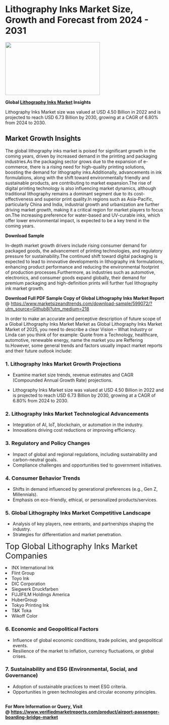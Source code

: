 <H1>Lithography Inks Market Size, Growth and Forecast from 2024 - 2031</H1><img class="aligncenter size-medium wp-image-584254" src="https://thirdeyenews.in/wp-content/uploads/2024/09/Global-Market-Research-300x168.jpeg" alt="" width="300" height="168" /><p><strong>Global&nbsp;<a href="https://www.marketsizeandtrends.com/download-sample/599072/?utm_source=Github8j?utm_medium=218">Lithography Inks Market</a> Insights</strong></p><p>Lithography Inks Market size was valued at USD 4.50 Billion in 2022 and is projected to reach USD 6.73 Billion by 2030, growing at a CAGR of 6.80% from 2024 to 2030.</p><p><h2>Market Growth Insights</h2> <p>The global lithography inks market is poised for significant growth in the coming years, driven by increased demand in the printing and packaging industries.As the packaging sector grows due to the expansion of e-commerce, there is a rising need for high-quality printing solutions, boosting the demand for lithography inks.Additionally, advancements in ink formulations, along with the shift toward environmentally friendly and sustainable products, are contributing to market expansion.The rise of digital printing technology is also influencing market dynamics, although traditional lithography remains a dominant segment due to its cost-effectiveness and superior print quality.In regions such as Asia-Pacific, particularly China and India, industrial growth and urbanization are further driving market growth, making it a critical region for market players to focus on.The increasing preference for water-based and UV-curable inks, which offer lower environmental impact, is expected to be a key trend in the coming years.</p> <p><strong>Download Sample</strong></p> <p>In-depth market growth drivers include rising consumer demand for packaged goods, the advancement of printing technologies, and regulatory pressure for sustainability.The continued shift toward digital packaging is expected to lead to innovative developments in lithography ink formulations, enhancing product performance and reducing the environmental footprint of production processes.Furthermore, as industries such as automotive, electronics, and consumer goods expand globally, their demand for premium packaging and high-definition prints will further fuel lithography ink market growth.</p> <p><span class=""><strong>Download Full PDF Sample Copy of Global Lithography Inks Market Report</strong> @ <a href="https://www.marketsizeandtrends.com/download-sample/599072/?utm_source=Github8j?utm_medium=218" target="_blank">https://www.marketsizeandtrends.com/download-sample/599072/?utm_source=Github8j?utm_medium=218</a></span></p><p>In order to make an accurate and perceptive description of future scope of a Global&nbsp;Lithography Inks Market Market as Global&nbsp;Lithography Inks Market Market of 2025, you need to describe a clear Vision &ndash; What Industry or Linda can you think of for example: Quote from a Technology, healthcare, automotive, renewable energy, name the market you are Reffering to.However, some general trends and factors usually impact market reports and their future outlook include:</p><h3>1.&nbsp;<strong>Lithography Inks Market Growth Projections</strong></h3><ul><li>Examine market size trends, revenue estimates and CAGR (Compounded Annual Growth Rate) projections.</li><li><p>Lithography Inks Market size was valued at USD 4.50 Billion in 2022 and is projected to reach USD 6.73 Billion by 2030, growing at a CAGR of 6.80% from 2024 to 2030.</p></li></ul><h3>2.&nbsp;<strong>Lithography Inks Market Technological Advancements</strong></h3><ul><li>Integration of AI, IoT, blockchain, or automation in the industry.</li><li>Innovations driving cost reductions or improving efficiency.</li></ul><h3>3.&nbsp;<strong>Regulatory and Policy Changes</strong></h3><ul><li>Impact of global and regional regulations, including sustainability and carbon-neutral goals.</li><li>Compliance challenges and opportunities tied to government initiatives.</li></ul><h3>4.&nbsp;<strong>Consumer Behavior Trends</strong></h3><ul><li>Shifts in demand influenced by generational preferences (e.g., Gen Z, Millennials).</li><li>Emphasis on eco-friendly, ethical, or personalized products/services.</li></ul><h3>5.&nbsp;<strong>Global Lithography Inks Market Competitive Landscape</strong></h3><ul><li>Analysis of key players, new entrants, and partnerships shaping the industry.</li><li>Strategies for differentiation and market penetration.</li></ul><p data-pm-slice="1 1 []"><span style="color: inherit; font-family: inherit; font-size: 25px;">Top Global Lithography Inks Market Companies</span></p><div class="" data-test-id=""><p><li>INX International Ink</li><li> Flint Group</li><li> Toyo Ink</li><li> DIC Corporation</li><li> Siegwerk Druckfarben</li><li> FUJIFILM Holdings America</li><li> HuberGroup</li><li> Tokyo Printing Ink</li><li> T&K Toka</li><li> Wikoff Color</li></p></div><h3>6.&nbsp;<strong>Economic and Geopolitical Factors</strong></h3><ul><li>Influence of global economic conditions, trade policies, and geopolitical events.</li><li>Resilience of the market to inflation, currency fluctuations, or global crises.</li></ul><h3>7.&nbsp;<strong>Sustainability and ESG (Environmental, Social, and Governance)</strong></h3><ul><li>Adoption of sustainable practices to meet ESG criteria.</li><li>Opportunities in green technologies and circular economy principles.</li></ul><h2><strong style="font-size: 14px;">For More Information or Query, Visit @&nbsp;</strong><a style="background-color: #ffffff; font-size: 14px;" href="https://www.marketsizeandtrends.com/report/lithography-inks-market/" target="_blank">https://www.verifiedmarketreports.com/product/airport-passenger-boarding-bridge-market</a></h2>